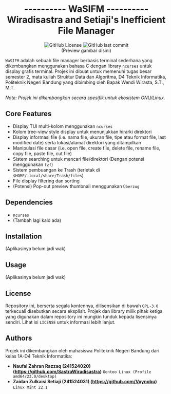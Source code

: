 <h1 align="center">---------- WaSIFM ----------<br/>Wiradisastra and Setiaji's Inefficient File Manager</h1>

<p align="center">
  <img alt="GitHub License" src="https://img.shields.io/github/license/SastraWiradisastra/WaSIFM_TUBES-SDA-PRAKTEK-D4">
  <img alt="GitHub last commit" src="https://img.shields.io/github/last-commit/SastraWiradisastra/WaSIFM_TUBES-SDA-PRAKTEK-D4">
  <br/> (Preview gambar disini)
</p>


`WaSIFM` adalah sebuah file manager berbasis terminal sederhana yang dikembangkan menggunakan bahasa C dengan library `ncurses` untuk display grafis terminal. Projek ini dibuat untuk memenuhi tugas besar semester 2, mata kuliah Struktur Data dan Algoritma, D4 Teknik Informatika, Politeknik Negeri Bandung yang dibimbing oleh Bapak Wendi Wirasta, S.T., M.T.

*Note: Projek ini dikembangkan secara spesifik untuk ekosistem GNU/Linux.* 


## **Core Features**
- Display TUI multi-kolom menggunakan `ncurses`
- Kolom tree-view style display untuk menunjukkan hirarki direktori
- Display informasi file (i.e. nama file, ukuran file, tipe atau format file, last modified date) serta lokasi/alamat direktori yang ditampilkan
- Manipulasi file dasar (i.e. open file, create file, delete file, rename file, copy file, paste file, cut file)
- Sistem searching untuk mencari file/direktori (Dengan potensi menggunakan `fzf`)
- Sistem pembuangan ke Trash (terletak di `$HOME/.local/share/Trash/files`)
- File display filtering dan sorting
- (Potensi) Pop-out preview thumbnail menggunakan `Überzug`


## **Dependencies**
- `ncurses`
- (Tambah lagi kalo ada)


## **Installation**
(Aplikasinya belum jadi wak)


## **Usage**
(Aplikasinya belum jadi wak)


## **License**
Repository ini, berserta segala kontennya, dilisensikan di bawah `GPL-3.0` terkecuali disebutkan secara eksplisit. Projek dan library milik pihak ketiga yang digunakan dalam repository ini mungkin tunduk kepada lisensinya sendiri. Lihat isi `LICENSE` untuk informasi lebih lanjut.


## **Authors**
Projek ini dikembangkan oleh mahasiswa Politeknik Negeri Bandung dari kelas 1A-D4 Teknik Informatika: 
- **Naufal Zahran Razzaq (241524020) (https://github.com/SastraWiradisastra)** `Gentoo Linux (Profile amd64/23.0/desktop)` 
- **Zaidan Zulkaisi Setiaji (241524031) (https://github.com/Voynobu)** `Linux Mint 22.1`
